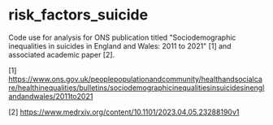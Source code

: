 # risk_factors_suicide

Code use for analysis for ONS publication titled "Sociodemographic inequalities in suicides in England and Wales: 2011 to 2021" [1] and associated academic paper [2].

[1] https://www.ons.gov.uk/peoplepopulationandcommunity/healthandsocialcare/healthinequalities/bulletins/sociodemographicinequalitiesinsuicidesinenglandandwales/2011to2021

[2] https://www.medrxiv.org/content/10.1101/2023.04.05.23288190v1
